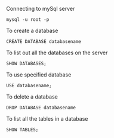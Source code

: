 Connecting to mySql server
```
mysql -u root -p
```

To create a database
```
CREATE DATABASE databasename
```
To list out all the databases on the server
```
SHOW DATABASES;
```
To use specified database
```
USE databasename;
```
To delete a database
```
DROP DATABASE databasename
```
To list all the tables in a database
```
SHOW TABLES;
```
